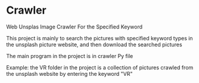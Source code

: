 # Crawler
Web Unsplas Image Crawler For the Specified Keyword

This project is mainly to search the pictures with specified keyword types in the unsplash picture website, and then download the searched pictures

The main program in the project is in crawler Py file

Example: the VR folder in the project is a collection of pictures crawled from the unsplash website by entering the keyword "VR"



